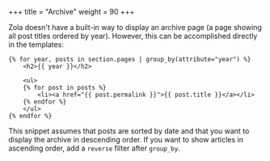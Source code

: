 +++
title = "Archive"
weight = 90
+++

Zola doesn't have a built-in way to display an archive page (a page showing
all post titles ordered by year). However, this can be accomplished directly in the templates:

```jinja2
{% for year, posts in section.pages | group_by(attribute="year") %}
    <h2>{{ year }}</h2>

    <ul>
    {% for post in posts %}
        <li><a href="{{ post.permalink }}">{{ post.title }}</a></li>
    {% endfor %}
    </ul>
{% endfor %}
```

This snippet assumes that posts are sorted by date and that you want to display the archive
in descending order. If you want to show articles in ascending order, add a `reverse` filter
after `group_by`.

